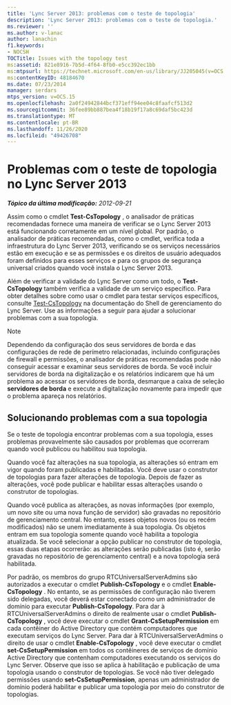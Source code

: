 ```yaml
---
title: 'Lync Server 2013: problemas com o teste de topologia'
description: 'Lync Server 2013: problemas com o teste de topologia.'
ms.reviewer: ''
ms.author: v-lanac
author: lanachin
f1.keywords:
- NOCSH
TOCTitle: Issues with the topology test
ms:assetid: 821e8916-7b5d-4f64-8fb0-e5cc392ec1bb
ms:mtpsurl: https://technet.microsoft.com/en-us/library/JJ205045(v=OCS.15)
ms:contentKeyID: 48184670
ms.date: 07/23/2014
manager: serdars
mtps_version: v=OCS.15
ms.openlocfilehash: 2a0f24942844bcf371eff94ee04c8faafcf513d2
ms.sourcegitcommit: 36fee89bb887bea4f18b19f17a8c69daf5bc423d
ms.translationtype: MT
ms.contentlocale: pt-BR
ms.lasthandoff: 11/26/2020
ms.locfileid: "49426708"
---
```

# <a name="issues-with-the-topology-test-in-lync-server-2013"></a>Problemas com o teste de topologia no Lync Server 2013

<div data-xmlns="http://www.w3.org/1999/xhtml">

<div class="topic" data-xmlns="http://www.w3.org/1999/xhtml" data-msxsl="urn:schemas-microsoft-com:xslt" data-cs="https://msdn.microsoft.com/">

<div data-asp="https://msdn2.microsoft.com/asp">



</div>

<div id="mainSection">

<div id="mainBody">

<span> </span>

_**Tópico da última modificação:** 2012-09-21_

Assim como o cmdlet **Test-CsTopology** , o analisador de práticas recomendadas fornece uma maneira de verificar se o Lync Server 2013 está funcionando corretamente em um nível global. Por padrão, o analisador de práticas recomendadas, como o cmdlet, verifica toda a infraestrutura do Lync Server 2013, verificando se os serviços necessários estão em execução e se as permissões e os direitos de usuário adequados foram definidos para esses serviços e para os grupos de segurança universal criados quando você instala o Lync Server 2013.

Além de verificar a validade do Lync Server como um todo, o **Test-CsTopology** também verifica a validade de um serviço específico. Para obter detalhes sobre como usar o cmdlet para testar serviços específicos, consulte [Test-CsTopology](https://docs.microsoft.com/powershell/module/skype/Test-CsTopology) na documentação do Shell de gerenciamento do Lync Server. Use as informações a seguir para ajudar a solucionar problemas com a sua topologia.

<div>


> [!NOTE]  
> Dependendo da configuração dos seus servidores de borda e das configurações de rede de perímetro relacionadas, incluindo configurações de firewall e permissões, o analisador de práticas recomendadas pode não conseguir acessar e examinar seus servidores de borda. Se você incluir servidores de borda na digitalização e os relatórios indicarem que há um problema ao acessar os servidores de borda, desmarque a caixa de seleção <STRONG>servidores de borda</STRONG> e execute a digitalização novamente para impedir que o problema apareça nos relatórios.



</div>

<div>

## <a name="resolving-issues-with-your-topology"></a>Solucionando problemas com a sua topologia

Se o teste de topologia encontrar problemas com a sua topologia, esses problemas provavelmente são causados por problemas que ocorreram quando você publicou ou habilitou sua topologia.

Quando você faz alterações na sua topologia, as alterações só entram em vigor quando foram publicadas e habilitadas. Você deve usar o construtor de topologias para fazer alterações de topologia. Depois de fazer as alterações, você pode publicar e habilitar essas alterações usando o construtor de topologias.

Quando você publica as alterações, as novas informações (por exemplo, um novo site ou uma nova função de servidor) são gravadas no repositório de gerenciamento central. No entanto, esses objetos novos (ou os recém modificados) não se unem imediatamente à sua topologia. Os objetos entram em sua topologia somente quando você habilita a topologia atualizada. Se você selecionar a opção publicar no construtor de topologia, essas duas etapas ocorrerão: as alterações serão publicadas (isto é, serão gravadas no repositório de gerenciamento central) e a nova topologia será habilitada.

Por padrão, os membros do grupo RTCUniversalServerAdmins são autorizados a executar o cmdlet **Publish-CsTopology** e o cmdlet **Enable-CsTopology** . No entanto, se as permissões de configuração não tiverem sido delegadas, você deverá estar conectado como um administrador de domínio para executar **Publish-CsTopology**. Para dar à RTCUniversalServerAdmins o direito de realmente usar o cmdlet **Publish-CsTopology** , você deve executar o cmdlet **Grant-CsSetupPermission** em cada contêiner do Active Directory que contém computadores que executam serviços do Lync Server. Para dar à RTCUniversalServerAdmins o direito de usar o cmdlet **Enable-CsTopology** , você deve executar o cmdlet **set-CsSetupPermission** em todos os contêineres de serviços de domínio Active Directory que contenham computadores executando os serviços do Lync Server. Observe que isso se aplica à habilitação e publicação de uma topologia usando o construtor de topologias. Se você não tiver delegado permissões usando **set-CsSetupPermission**, apenas um administrador de domínio poderá habilitar e publicar uma topologia por meio do construtor de topologias.

</div>

</div>

<span> </span>

</div>

</div>

</div>

